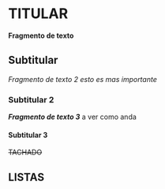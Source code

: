 ﻿# TITULAR
**Fragmento de texto**

## Subtitular
*Fragmento de texto 2 esto es mas importante*

### Subtitular 2
***Fragmento de texto 3***
a ver como anda

#### Subtitular 3
~~TACHADO~~

## LISTAS
